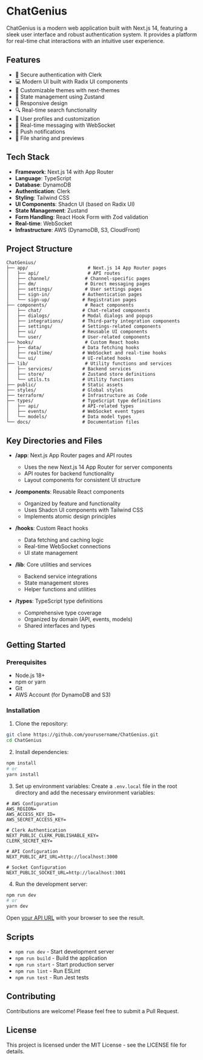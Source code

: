 # ChatGenius

ChatGenius is a modern web application built with Next.js 14, featuring a sleek user interface and robust authentication system. It provides a platform for real-time chat interactions with an intuitive user experience.

## Features

- 🔐 Secure authentication with Clerk
- 💻 Modern UI built with Radix UI components
- 🎨 Customizable themes with next-themes
- 🔄 State management using Zustand
- 📱 Responsive design
- 🔍 Real-time search functionality
- 👤 User profiles and customization
- 💬 Real-time messaging with WebSocket
- 🔔 Push notifications
- 📎 File sharing and previews

## Tech Stack

- **Framework**: Next.js 14 with App Router
- **Language**: TypeScript
- **Database**: DynamoDB
- **Authentication**: Clerk
- **Styling**: Tailwind CSS
- **UI Components**: Shadcn UI (based on Radix UI)
- **State Management**: Zustand
- **Form Handling**: React Hook Form with Zod validation
- **Real-time**: WebSocket
- **Infrastructure**: AWS (DynamoDB, S3, CloudFront)

## Project Structure

```
ChatGenius/
├── app/                      # Next.js 14 App Router pages
│   ├── api/                  # API routes
│   ├── channel/             # Channel-specific pages
│   ├── dm/                  # Direct messaging pages
│   ├── settings/            # User settings pages
│   ├── sign-in/            # Authentication pages
│   └── sign-up/            # Registration pages
├── components/              # React components
│   ├── chat/               # Chat-related components
│   ├── dialogs/            # Modal dialogs and popups
│   ├── integrations/       # Third-party integration components
│   ├── settings/           # Settings-related components
│   ├── ui/                 # Reusable UI components
│   └── user/               # User-related components
├── hooks/                   # Custom React hooks
│   ├── data/               # Data fetching hooks
│   ├── realtime/           # WebSocket and real-time hooks
│   └── ui/                 # UI-related hooks
├── lib/                     # Utility functions and services
│   ├── services/           # Backend services
│   ├── store/              # Zustand store definitions
│   └── utils.ts            # Utility functions
├── public/                 # Static assets
├── styles/                 # Global styles
├── terraform/              # Infrastructure as Code
├── types/                  # TypeScript type definitions
│   ├── api/                # API-related types
│   ├── events/             # WebSocket event types
│   └── models/             # Data model types
└── docs/                   # Documentation files
```

## Key Directories and Files

- **/app**: Next.js App Router pages and API routes
  - Uses the new Next.js 14 App Router for server components
  - API routes for backend functionality
  - Layout components for consistent UI structure

- **/components**: Reusable React components
  - Organized by feature and functionality
  - Uses Shadcn UI components with Tailwind CSS
  - Implements atomic design principles

- **/hooks**: Custom React hooks
  - Data fetching and caching logic
  - Real-time WebSocket connections
  - UI state management

- **/lib**: Core utilities and services
  - Backend service integrations
  - State management stores
  - Helper functions and utilities

- **/types**: TypeScript type definitions
  - Comprehensive type coverage
  - Organized by domain (API, events, models)
  - Shared interfaces and types

## Getting Started

### Prerequisites

- Node.js 18+ 
- npm or yarn
- Git
- AWS Account (for DynamoDB and S3)

### Installation

1. Clone the repository:
```bash
git clone https://github.com/yourusername/ChatGenius.git
cd ChatGenius
```

2. Install dependencies:
```bash
npm install
# or
yarn install
```

3. Set up environment variables:
Create a `.env.local` file in the root directory and add the necessary environment variables:
```
# AWS Configuration
AWS_REGION=
AWS_ACCESS_KEY_ID=
AWS_SECRET_ACCESS_KEY=

# Clerk Authentication
NEXT_PUBLIC_CLERK_PUBLISHABLE_KEY=
CLERK_SECRET_KEY=

# API Configuration
NEXT_PUBLIC_API_URL=http://localhost:3000

# Socket Configuration
NEXT_PUBLIC_SOCKET_URL=http://localhost:3001
```

4. Run the development server:
```bash
npm run dev
# or
yarn dev
```

Open [your API URL](${process.env.NEXT_PUBLIC_API_URL}) with your browser to see the result.

## Scripts

- `npm run dev` - Start development server
- `npm run build` - Build the application
- `npm run start` - Start production server
- `npm run lint` - Run ESLint
- `npm run test` - Run Jest tests

## Contributing

Contributions are welcome! Please feel free to submit a Pull Request.

## License

This project is licensed under the MIT License - see the LICENSE file for details. 